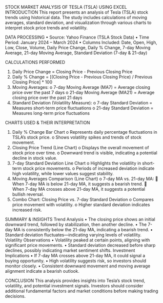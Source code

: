 STOCK MARKET ANALYSIS OF TESLA (TSLA) USING EXCEL
INTRODUCTION
      This report presents an analysis of Tesla (TSLA) stock trends using historical data. The study includes calculations of moving averages, standard deviation, and visualization through various charts to interpret stock price trends and volatility.

DATA PROCESSING
•	Source: Yahoo Finance (TSLA Stock Data)
•	Time Period: January 2024 – March 2024
•	Columns Included: Date, Open, High, Low, Close, Volume, Daily Price Change, Daily % Change, 7-day Moving Average, 21-day Moving Average, Standard Deviation (7-day & 21-day)

CALCULATIONS PERFORMED
1.	Daily Price Change = Closing Price - Previous Closing Price
2.	Daily % Change = [(Closing Price - Previous Closing Price) / Previous Closing Price] * 100
3.	Moving Averages: 
o	7-day Moving Average (MA7) = Average closing price over the past 7 days
o	21-day Moving Average (MA21) = Average closing price over the past 21 days
4.	Standard Deviation (Volatility Measure): 
o	7-day Standard Deviation = Measures short-term price fluctuations
o	21-day Standard Deviation = Measures long-term price fluctuations

CHARTS USED & THEIR INTERPRETATION
1.	Daily % Change Bar Chart
o	Represents daily percentage fluctuations in TSLA’s stock price.
o	Shows volatility spikes and trends of stock movement.
2.	Closing Price Trend (Line Chart)
o	Displays the overall movement of stock price over time.
o	Downward trend is visible, indicating a potential decline in stock value.
3.	7-day Standard Deviation Line Chart
o	Highlights the volatility in short-term stock price movements.
o	Periods of increased deviation indicate high volatility, while lower values suggest stability.
4.	Moving Averages Comparison (Line Chart)
o	7-day MA vs. 21-day MA: 
	When 7-day MA is below 21-day MA, it suggests a bearish trend.
	When 7-day MA crosses above 21-day MA, it suggests a potential bullish reversal.
5.	Combo Chart: Closing Price vs. 7-day Standard Deviation
o	Compares price movement with volatility.
o	Higher standard deviation indicates increased risk.

SUMMARY & INSIGHTS
Trend Analysis
•	The closing price shows an initial downward trend, followed by stabilization, then another decline.
•	The 7-day MA is consistently below the 21-day MA, indicating a bearish trend.
•	Standard deviation fluctuates—indicating varying levels of volatility.
Volatility Observations
•	Volatility peaked at certain points, aligning with significant price movements.
•	Standard deviation decreased before sharp declines, possibly indicating market sentiment shifts.
Investment Implications
•	If 7-day MA crosses above 21-day MA, it could signal a buying opportunity.
•	High volatility suggests risk, so investors should monitor closely.
•	Consistent downward movement and moving average alignment indicate a bearish outlook.

CONCLUSION
This analysis provides insights into Tesla’s stock trend, volatility, and potential investment signals. Investors should consider additional fundamental factors and market conditions before making trading decisions.

